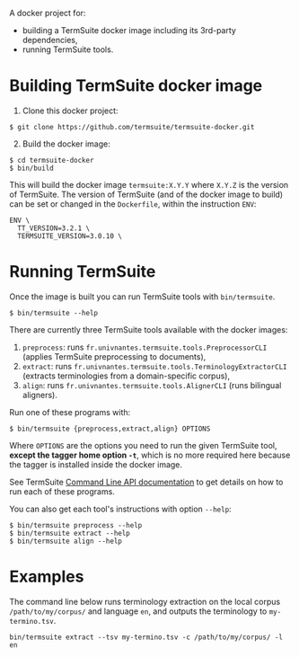 A docker project for:
 - building a TermSuite docker image including its 3rd-party dependencies,
 - running TermSuite tools.

# Building TermSuite docker image

1. Clone this docker project:

```
$ git clone https://github.com/termsuite/termsuite-docker.git
```

2. Build the docker image:

```
$ cd termsuite-docker
$ bin/build
```

This will build the docker image `termsuite:X.Y.Y` where `X.Y.Z` is the version of TermSuite. The version of TermSuite (and of the docker image to build) can be set or changed in the `Dockerfile`, within the instruction `ENV`:

```
ENV \
  TT_VERSION=3.2.1 \
  TERMSUITE_VERSION=3.0.10 \
```

# Running TermSuite

Once the image is built you can run TermSuite tools with `bin/termsuite`.

```
$ bin/termsuite --help
```

There are currently three TermSuite tools available with the docker images:

 1. `preprocess`: runs `fr.univnantes.termsuite.tools.PreprocessorCLI` (applies TermSuite preprocessing to documents),
 1. `extract`: runs `fr.univnantes.termsuite.tools.TerminologyExtractorCLI` (extracts terminologies from a domain-specific corpus),  
 1. `align`: runs `fr.univnantes.termsuite.tools.AlignerCLI` (runs bilingual aligners).


Run one of these programs with:

```
$ bin/termsuite {preprocess,extract,align} OPTIONS
```

Where `OPTIONS` are the options you need to run the given TermSuite tool,
 **except the tagger home option `-t`**, which is no more required here because
 the tagger is installed inside the docker image.

See TermSuite [Command Line API documentation](https://termsuite.github.io/documentation/command-line-api/) to get details on how to run each of these programs.


You can also get each tool's instructions with option `--help`:

```
$ bin/termsuite preprocess --help
$ bin/termsuite extract --help
$ bin/termsuite align --help
```

# Examples

The command line below runs terminology extraction on the local corpus `/path/to/my/corpus/` and language `en`, and outputs the terminology to `my-termino.tsv`.

```
bin/termsuite extract --tsv my-termino.tsv -c /path/to/my/corpus/ -l en
```
